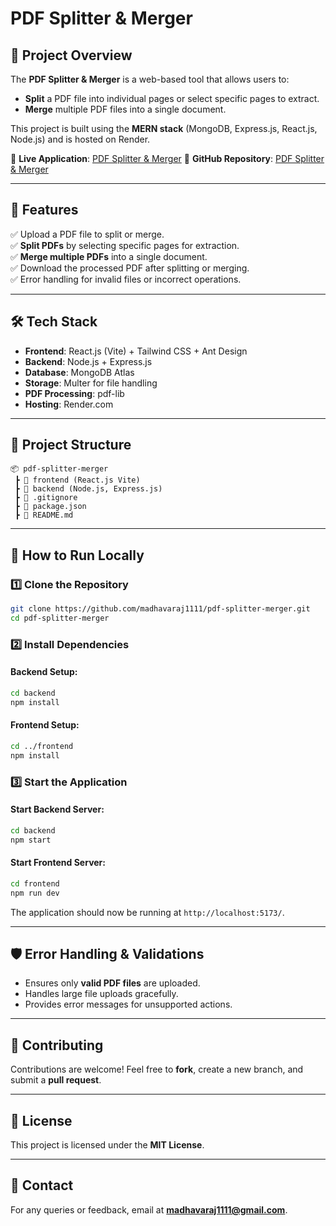 # PDF Splitter & Merger

## 📌 Project Overview
The **PDF Splitter & Merger** is a web-based tool that allows users to:
- **Split** a PDF file into individual pages or select specific pages to extract.
- **Merge** multiple PDF files into a single document.

This project is built using the **MERN stack** (MongoDB, Express.js, React.js, Node.js) and is hosted on Render.

🔗 **Live Application**: [PDF Splitter & Merger](https://pdf-splitter-merger.onrender.com)
🔗 **GitHub Repository**: [PDF Splitter & Merger](https://github.com/madhavaraj1111/pdf-splitter-merger)

---

## 🚀 Features
✅ Upload a PDF file to split or merge.<br>
✅ **Split PDFs** by selecting specific pages for extraction.<br>
✅ **Merge multiple PDFs** into a single document.<br>
✅ Download the processed PDF after splitting or merging.<br>
✅ Error handling for invalid files or incorrect operations.<br>

---

## 🛠️ Tech Stack
- **Frontend**: React.js (Vite) + Tailwind CSS + Ant Design
- **Backend**: Node.js + Express.js
- **Database**: MongoDB Atlas
- **Storage**: Multer for file handling
- **PDF Processing**: pdf-lib
- **Hosting**: Render.com

---

## 📂 Project Structure
```
📦 pdf-splitter-merger
 ┣ 📂 frontend (React.js Vite)
 ┣ 📂 backend (Node.js, Express.js)
 ┣ 📜 .gitignore
 ┣ 📜 package.json
 ┣ 📜 README.md
```

---

## 📖 How to Run Locally

### 1️⃣ Clone the Repository
```bash
git clone https://github.com/madhavaraj1111/pdf-splitter-merger.git
cd pdf-splitter-merger
```

### 2️⃣ Install Dependencies
#### Backend Setup:
```bash
cd backend
npm install
```
#### Frontend Setup:
```bash
cd ../frontend
npm install
```

### 3️⃣ Start the Application
#### Start Backend Server:
```bash
cd backend
npm start
```
#### Start Frontend Server:
```bash
cd frontend
npm run dev
```

The application should now be running at `http://localhost:5173/`.

---

## 🛡️ Error Handling & Validations
- Ensures only **valid PDF files** are uploaded.
- Handles large file uploads gracefully.
- Provides error messages for unsupported actions.

---

## 🤝 Contributing
Contributions are welcome! Feel free to **fork**, create a new branch, and submit a **pull request**.

---

## 📜 License
This project is licensed under the **MIT License**.

---

## 📧 Contact
For any queries or feedback, email at **madhavaraj1111@gmail.com**.
